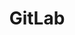 ---
description: |
  GitLab is a complete open-source DevOps platform, delivered as a single
  application, fundamentally changing the way Development, Security, and Ops teams
  collaborate and build software. From idea to production, GitLab helps teams improve
  cycle time from weeks to minutes, reduce development process costs and decrease
  time to market while increasing developer productivity.
layout: stand
logo: stands/gitlab/logo.png
new_this_year: |
  <p>Since our last FOSDEM, we have had 12 major releases.</p>
  <p>Some of the new features are:</p>
  <ul>
    <li>Introducing new Integration Management</li>
    <li>Opening up 18 internal projects like the Dependency Proxy</li>
    <li>Introducing accessibility testing in GitLab</li>
    <li>Building Meltano, an open-source platform for ELT pipelines</li>
    <li>And more!</li>
  </ul>
  <p>More details can be found here: https://about.gitlab.com/releases/categories/releases/ The planning issue for FOSDEM: https://gitlab.com/gitlab-com/marketing/community-relations/contributor-program/general/-/issues/54"
  </p>
showcase: |
  <p>People visiting our stand will have the opportunity to meet GitLab members and fellow Community members, discuss new features, address questions, issues, or hang out.</p>
  <p>No prior experience using GitLab is needed, and people who are looking towards new contribution opportunities are more than welcome.</p>
themes:
- Developer environment
title: GitLab
website: https://www.gitlab.com
show_on_overview: true
chatroom: gitlab
---